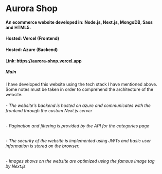 # Aurora Shop

#### An ecommerce website developed in: Node.js, Next.js, MongoDB, Sass and HTML5.
#### Hosted: Vercel (Frontend)
#### Hosted: Azure (Backend)
#### Link: https://aurora-shop.vercel.app

##### Main
I have developed this website using the tech stack I have mentioned above. Some notes must be taken in order to comprehend the architecture of the website.

###### - The website's backend is hosted on azure and communicates with the frontend through the custom Next.js server
###### - Pagination and filtering is provided by the API for the categories page
###### - The security of the website is implemented using JWTs and basic user information is stored on the browser.
###### - Images shows on the website are optimized using the famous Image tag by Next.js





